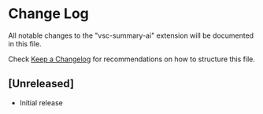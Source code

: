 # Change Log

All notable changes to the "vsc-summary-ai" extension will be documented in this file.

Check [Keep a Changelog](http://keepachangelog.com/) for recommendations on how to structure this file.

## [Unreleased]

- Initial release
